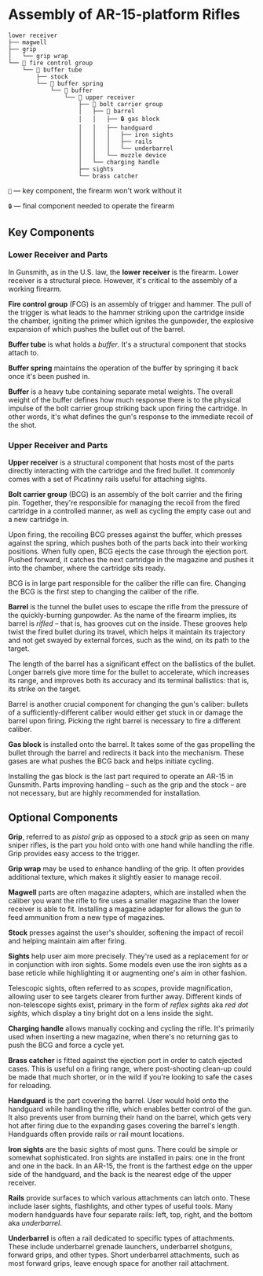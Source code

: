 # Assembly of AR-15-platform Rifles

```
lower receiver
├── magwell
├── grip
│   └── grip wrap
└── 🔑 fire control group
    └── 🔑 buffer tube
        ├── stock
        └── 🔑 buffer spring
            └── 🔑 buffer
                └── 🔑 upper receiver
                    ├── 🔑 bolt carrier group
                    │   ├── 🔑 barrel
                    │   │   ├── 🔒 gas block
                    │   │   ├── handguard
                    │   │   │   ├── iron sights
                    │   │   │   ├── rails
                    │   │   │   └── underbarrel
                    │   │   └── muzzle device
                    │   └── charging handle
                    ├── sights
                    └── brass catcher
```


`🔑` — key component, the firearm won't work without it

`🔒` — final component needed to operate the firearm


## Key Components

### Lower Receiver and Parts

In Gunsmith, as in the U.S. law, the **lower receiver** is the firearm. Lower receiver is a structural piece. However, it's critical to the assembly of a working firearm.

**Fire control group** (FCG) is an assembly of trigger and hammer. The pull of the trigger is what leads to the hammer striking upon the cartridge inside the chamber, igniting the primer which ignites the gunpowder, the explosive expansion of which pushes the bullet out of the barrel.

**Buffer tube** is what holds a *buffer*. It's a structural component that stocks attach to.

**Buffer spring** maintains the operation of the buffer by springing it back once it's been pushed in.

**Buffer** is a heavy tube containing separate metal weights. The overall weight of the buffer defines how much response there is to the physical impulse of the bolt carrier group striking back upon firing the cartridge. In other words, it's what defines the gun's response to the immediate recoil of the shot.


### Upper Receiver and Parts

**Upper receiver** is a structural component that hosts most of the parts directly interacting with the cartridge and the fired bullet. It commonly comes with a set of Picatinny rails useful for attaching sights.

**Bolt carrier group** (BCG) is an assembly of the bolt carrier and the firing pin. Together, they're responsible for managing the recoil from the fired cartridge in a controlled manner, as well as cycling the empty case out and a new cartridge in.

Upon firing, the recoiling BCG presses against the buffer, which presses against the spring, which pushes both of the parts back into their working positions. When fully open, BCG ejects the case through the ejection port. Pushed forward, it catches the next cartridge in the magazine and pushes it into the chamber, where the cartridge sits ready.

BCG is in large part responsible for the caliber the rifle can fire. Changing the BCG is the first step to changing the caliber of the rifle.

**Barrel** is the tunnel the bullet uses to escape the rifle from the pressure of the quickly-burning gunpowder. As the name of the firearm implies, its barrel is *rifled* ­– that is, has grooves cut on the inside. These grooves help twist the fired bullet during its travel, which helps it maintain its trajectory and not get swayed by external forces, such as the wind, on its path to the target.

The length of the barrel has a significant effect on the ballistics of the bullet. Longer barrels give more time for the bullet to accelerate, which increases its range, and improves both its accuracy and its terminal ballistics: that is, its strike on the target.

Barrel is another crucial component for changing the gun's caliber: bullets of a sufficiently-different caliber would either get stuck in or damage the barrel upon firing. Picking the right barrel is necessary to fire a different caliber.

**Gas block** is installed onto the barrel. It takes some of the gas propelling the bullet through the barrel and redirects it back into the mechanism. These gases are what pushes the BCG back and helps initiate cycling.

Installing the gas block is the last part required to operate an AR-15 in Gunsmith. Parts improving handling – such as the grip and the stock – are not necessary, but are highly recommended for installation.


## Optional Components

**Grip**, referred to as *pistol grip* as opposed to a *stock grip* as seen on many sniper rifles, is the part you hold onto with one hand while handling the rifle. Grip provides easy access to the trigger.

**Grip wrap** may be used to enhance handling of the grip. It often provides additional texture, which makes it slightly easier to manage recoil.

**Magwell** parts are often magazine adapters, which are installed when the caliber you want the rifle to fire uses a smaller magazine than the lower receiver is able to fit. Installing a magazine adapter for allows the gun to feed ammunition from a new type of magazines.

**Stock** presses against the user's shoulder, softening the impact of recoil and helping maintain aim after firing.

**Sights** help user aim more precisely. They're used as a replacement for or in conjunction with iron sights. Some models even use the iron sights as a base reticle while highlighting it or augmenting one's aim in other fashion.

Telescopic sights, often referred to as *scopes*, provide magnification, allowing user to see targets clearer from further away. Different kinds of non-telescope sights exist, primary in the form of *reflex sights* aka *red dot sights*, which display a tiny bright dot on a lens inside the sight.

**Charging handle** allows manually cocking and cycling the rifle. It's primarily used when inserting a new magazine, when there's no returning gas to push the BCG and force a cycle yet.

**Brass catcher** is fitted against the ejection port in order to catch ejected cases. This is useful on a firing range, where post-shooting clean-up could be made that much shorter, or in the wild if you're looking to safe the cases for reloading.

**Handguard** is the part covering the barrel. User would hold onto the handguard while handling the rifle, which enables better control of the gun. It also prevents user from burning their hand on the barrel, which gets very hot after firing due to the expanding gases covering the barrel's length. Handguards often provide rails or rail mount locations.

**Iron sights** are the basic sights of most guns. There could be simple or somewhat sophisticated. Iron sights are installed in pairs: one in the front and one in the back. In an AR-15, the front is the farthest edge on the upper side of the handguard, and the back is the nearest edge of the upper receiver.

**Rails** provide surfaces to which various attachments can latch onto. These include laser sights, flashlights, and other types of useful tools. Many modern handguards have four separate rails: left, top, right, and the bottom aka *underbarrel*.

**Underbarrel** is often a rail dedicated to specific types of attachments. These include underbarrel grenade launchers, underbarrel shotguns, forward grips, and other types. Short underbarrel attachments, such as most forward grips, leave enough space for another rail attachment.